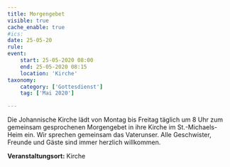 ```yaml
---
title: Morgengebet
visible: true
cache_enable: true
#ics: 
date: 25-05-20
rule: 
event:
	start: 25-05-2020 08:00
	end: 25-05-2020 08:15
	location: 'Kirche'
taxonomy:
	category: ['Gottesdienst']
	tag: ['Mai 2020']

---
```

Die Johannische Kirche lädt von Montag bis Freitag täglich um 8 Uhr zum gemeinsam gesprochenen Morgengebet in ihre Kirche im St.-Michaels-Heim ein. Wir sprechen gemeinsam das Vaterunser. Alle Geschwister, Freunde und Gäste sind immer herzlich willkommen.



**Veranstaltungsort:** Kirche


